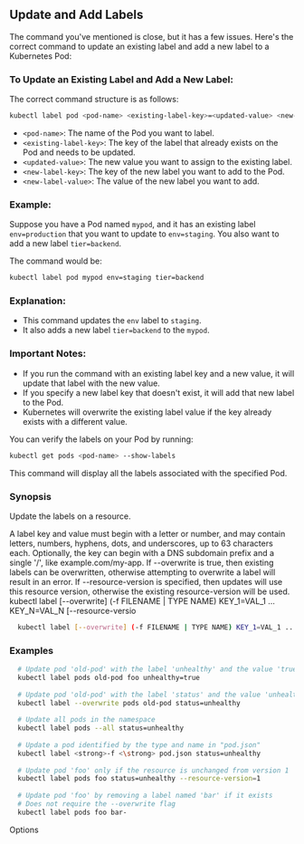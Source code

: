 ## Update and Add Labels

The command you've mentioned is close, but it has a few issues. Here's the correct command to update an existing label and add a new label to a Kubernetes Pod:

### To Update an Existing Label and Add a New Label:
The correct command structure is as follows:

```bash
kubectl label pod <pod-name> <existing-label-key>=<updated-value> <new-label-key>=<new-label-value>
```

- `<pod-name>`: The name of the Pod you want to label.
- `<existing-label-key>`: The key of the label that already exists on the Pod and needs to be updated.
- `<updated-value>`: The new value you want to assign to the existing label.
- `<new-label-key>`: The key of the new label you want to add to the Pod.
- `<new-label-value>`: The value of the new label you want to add.

### Example:
Suppose you have a Pod named `mypod`, and it has an existing label `env=production` that you want to update to `env=staging`. You also want to add a new label `tier=backend`.

The command would be:

```bash
kubectl label pod mypod env=staging tier=backend
```

### Explanation:
- This command updates the `env` label to `staging`.
- It also adds a new label `tier=backend` to the `mypod`.

### Important Notes:
- If you run the command with an existing label key and a new value, it will update that label with the new value.
- If you specify a new label key that doesn't exist, it will add that new label to the Pod.
- Kubernetes will overwrite the existing label value if the key already exists with a different value.

You can verify the labels on your Pod by running:

```bash
kubectl get pods <pod-name> --show-labels
```

This command will display all the labels associated with the specified Pod.


### Synopsis
Update the labels on a resource.

A label key and value must begin with a letter or number, and may contain letters, numbers, hyphens, dots, and underscores, up to 63 characters each.
Optionally, the key can begin with a DNS subdomain prefix and a single '/', like example.com/my-app.
If --overwrite is true, then existing labels can be overwritten, otherwise attempting to overwrite a label will result in an error.
If --resource-version is specified, then updates will use this resource version, otherwise the existing resource-version will be used.
kubectl label [--overwrite] (-f FILENAME | TYPE NAME) KEY_1=VAL_1 ... KEY_N=VAL_N [--resource-versio

```bash
  kubectl label [--overwrite] (-f FILENAME | TYPE NAME) KEY_1=VAL_1 ... KEY_N=VAL_N [--resource-version=version]
```

### Examples

```bash
  # Update pod 'old-pod' with the label 'unhealthy' and the value 'true'
  kubectl label pods old-pod foo unhealthy=true
  
  # Update pod 'old-pod' with the label 'status' and the value 'unhealthy', overwriting any existing value
  kubectl label --overwrite pods old-pod status=unhealthy
  
  # Update all pods in the namespace
  kubectl label pods --all status=unhealthy
  
  # Update a pod identified by the type and name in "pod.json"
  kubectl label <strong>-f <\strong> pod.json status=unhealthy
  
  # Update pod 'foo' only if the resource is unchanged from version 1
  kubectl label pods foo status=unhealthy --resource-version=1
  
  # Update pod 'foo' by removing a label named 'bar' if it exists
  # Does not require the --overwrite flag
  kubectl label pods foo bar-

  ```
Options
